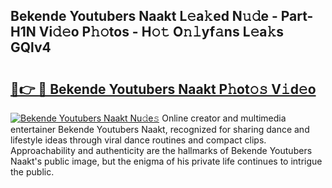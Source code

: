 ## Bekende Youtubers Naakt L𝚎a𝚔ed N𝚞𝚍e - Part-H1N Vi𝚍𝚎o P𝚑𝚘tos - H𝚘𝚝 O𝚗𝚕yf𝚊ns L𝚎a𝚔s GQlv4

# <h2><a href="http://kfcidta.oniu.top/?m=Bekende+Youtubers+Naakt">🔗👉 🔴 Bekende Youtubers Naakt P𝚑ot𝚘𝚜 V𝚒d𝚎o</a></h2>

[![Bekende Youtubers Naakt Nu𝚍e𝚜](https://i.imgur.com/0qMVB7G.gif)](http://kfcidta.oniu.top/?m=Bekende+Youtubers+Naakt)
Online creator and multimedia entertainer Bekende Youtubers Naakt, recognized for sharing dance and lifestyle ideas through viral dance routines and compact clips. Approachability and authenticity are the hallmarks of Bekende Youtubers Naakt's public image, but the enigma of his private life continues to intrigue the public.  
